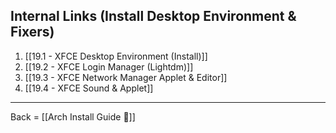## Internal Links (Install Desktop Environment & Fixers)

1. [[19.1 - XFCE Desktop Environment (Install)]]
2. [[19.2 - XFCE Login Manager (Lightdm)]]
3. [[19.3 - XFCE Network Manager Applet & Editor]]
4. [[19.4 - XFCE Sound & Applet]]

-------------------------

Back = [[Arch Install Guide 🔗]]
